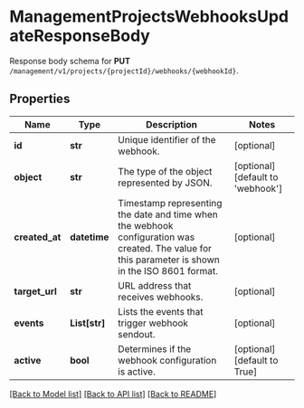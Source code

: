 # ManagementProjectsWebhooksUpdateResponseBody

Response body schema for **PUT** `/management/v1/projects/{projectId}/webhooks/{webhookId}`.

## Properties

Name | Type | Description | Notes
------------ | ------------- | ------------- | -------------
**id** | **str** | Unique identifier of the webhook. | [optional] 
**object** | **str** | The type of the object represented by JSON. | [optional] [default to 'webhook']
**created_at** | **datetime** | Timestamp representing the date and time when the webhook configuration was created. The value for this parameter is shown in the ISO 8601 format. | [optional] 
**target_url** | **str** | URL address that receives webhooks. | [optional] 
**events** | **List[str]** | Lists the events that trigger webhook sendout. | [optional] 
**active** | **bool** | Determines if the webhook configuration is active. | [optional] [default to True]

[[Back to Model list]](../README.md#documentation-for-models) [[Back to API list]](../README.md#documentation-for-api-endpoints) [[Back to README]](../README.md)


